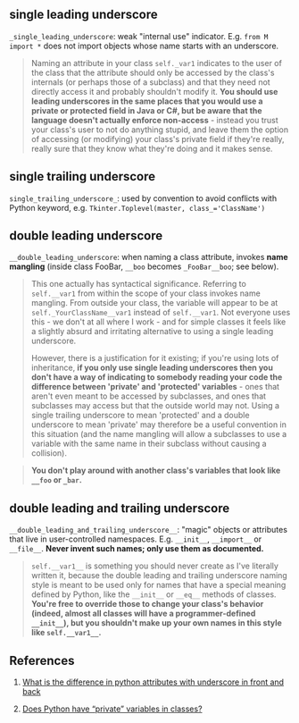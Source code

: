## single leading underscore

`_single_leading_underscore`: weak "internal use" indicator. E.g. `from M import *` does not import objects whose name starts with an underscore.

> Naming an attribute in your class `self._var1` indicates to the user of the class that the attribute should only be accessed by the class's internals (or perhaps those of a subclass) and that they need not directly access it and probably shouldn't modify it. **You should use leading underscores in the same places that you would use a private or protected field in Java or C#, but be aware that the language doesn't actually enforce non-access** - instead you trust your class's user to not do anything stupid, and leave them the option of accessing (or modifying) your class's private field if they're really, really sure that they know what they're doing and it makes sense.

## single trailing underscore

`single_trailing_underscore_`: used by convention to avoid conflicts with Python keyword, e.g. `Tkinter.Toplevel(master, class_='ClassName')`

## double leading underscore

`__double_leading_underscore`: when naming a class attribute, invokes **name mangling** (inside class FooBar, `__boo` becomes `_FooBar__boo`; see below).

> This one actually has syntactical significance. Referring to `self.__var1` from within the scope of your class invokes name mangling. From outside your class, the variable will appear to be at `self._YourClassName__var1` instead of `self.__var1`. Not everyone uses this - we don't at all where I work - and for simple classes it feels like a slightly absurd and irritating alternative to using a single leading underscore.
> 
> However, there is a justification for it existing; if you're using lots of inheritance, **if you only use single leading underscores then you don't have a way of indicating to somebody reading your code the difference between 'private' and 'protected' variables** - ones that aren't even meant to be accessed by subclasses, and ones that subclasses may access but that the outside world may not. Using a single trailing underscore to mean 'protected' and a double underscore to mean 'private' may therefore be a useful convention in this situation (and the name mangling will allow a subclasses to use a variable with the same name in their subclass without causing a collision).

> **You don't play around with another class's variables that look like `__foo` or `_bar`.**

## double leading and trailing underscore

`__double_leading_and_trailing_underscore__`: "magic" objects or attributes that live in user-controlled namespaces. E.g. `__init__`,  `__import__` or `__file__`. **Never invent such names; only use them as documented.**

> `self.__var1__` is something you should never create as I've literally written it, because the double leading and trailing underscore naming style is meant to be used only for names that have a special meaning defined by Python, like the `__init__` or `__eq__` methods of classes. **You're free to override those to change your class's behavior (indeed, almost all classes will have a programmer-defined `__init__`), but you shouldn't make up your own names in this style like `self.__var1__`.**

## References

1. [What is the difference in python attributes with underscore in front and back ](https://stackoverflow.com/questions/14671487/what-is-the-difference-in-python-attributes-with-underscore-in-front-and-back)

2. [Does Python have “private” variables in classes?](https://stackoverflow.com/questions/1641219/does-python-have-private-variables-in-classes)
